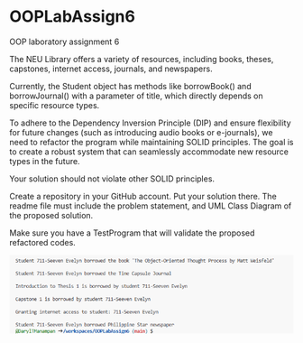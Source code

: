 # OOPLabAssign6

OOP laboratory assignment 6

The NEU Library offers a variety of resources, including books, theses, capstones, internet access, journals, and newspapers.

Currently, the Student object has methods like borrowBook() and borrowJournal() with a parameter of title, which directly depends on specific resource types.

To adhere to the Dependency Inversion Principle (DIP) and ensure flexibility for future changes (such as introducing audio books or e-journals), we need to refactor the program while maintaining SOLID principles. The goal is to create a robust system that can seamlessly accommodate new resource types in the future.

Your solution should not violate other SOLID principles.

Create a repository in your GitHub account. Put your solution there. The readme file must include the problem statement, and UML Class Diagram of the proposed solution.

Make sure you have a TestProgram that will validate the proposed refactored codes.

![TestOutput.png](https://github.com/DarylTManampan/OOPLabAssign6/blob/main/TestOutput.PNG)
